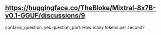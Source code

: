 ## https://huggingface.co/TheBloke/Mixtral-8x7B-v0.1-GGUF/discussions/9

contains_question: yes
question_part: How many tokens per second?